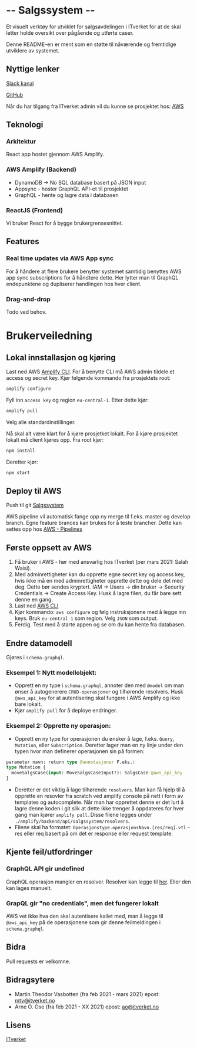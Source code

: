 # -- Salgssystem --

Et visuelt verktøy for utviklet for salgsavdelingen i ITverket for at de skal letter holde oversikt over pågående og utførte caser.

Denne README-en er ment som en støtte til nåværende og fremtidige utviklere av systemet.

## Nyttige lenker
[Slack kanal](https://app.slack.com/client/T043H77SE/G01MY9WP57Z)

[GitHub](https://github.com/itverket/Salgssystem)

Når du har tilgang fra ITverket admin vil du kunne se prosjektet hos:
[AWS](https://eu-central-1.console.aws.amazon.com/amplify/home?region=eu-central-1#/dwf84vda9juvi)

## Teknologi

### Arkitektur
React app hostet gjennom AWS Amplify. 

### AWS Amplify (Backend)
- DynamoDB -> No SQL database basert på JSON input
- Appsync - hoster GraphQL API-et til prosjektet
- GraphQL - hente og lagre data i databasen

### ReactJS (Frontend)
Vi bruker React for å bygge brukergrensesnittet.

## Features
### Real time updates via AWS App sync
For å håndere at flere brukere benytter systemet samtidig benyttes AWS app sync subscriptions for å håndtere dette. Her lytter man til GraphQL endepunktene og dupliserer handlingen hos hver client.
### Drag-and-drop
Todo ved behov.

# Brukerveiledning

## Lokal innstallasjon og kjøring
Last ned AWS [Amplify CLI](https://docs.amplify.aws/cli/start/install).
For å benytte CLI må AWS admin tildele et access og secret key. Kjør følgende kommando fra prosjektets root:
```bash
amplify configure
```
Fyll inn `access key` og region `eu-central-1`.
Etter dette kjør:
```bash
amplify pull
```
Velg alle standardinstillinger.

Nå skal alt være klart for å kjøre prosjetket lokalt. 
For å kjøre prosjektet lokalt må client kjøres opp.
Fra root kjør:
```bash
npm install
```
Deretter kjør:
```bash
npm start
```

## Deploy til AWS

Push til git [Salgssystem](https://github.com/itverket/Salgssystem)

AWS pipeline vil automatisk fange opp ny merge til f.eks. master og develop branch.
Egne feature brances kan brukes for å teste brancher. Dette kan settes opp hos [AWS - Pipelines](https://eu-central-1.console.aws.amazon.com/codesuite/codepipeline/pipelines?region=eu-central-1)

## Første oppsett av AWS
1. Få bruker i AWS - hør med ansvarlig hos ITverket (per mars 2021: Salah Waisi).
2. Med adminrettigheter kan du opprette egne secret key og access key, hvis ikke må en med adminrettigheter opprette dette og dele det med deg. Dette bør sendes kryptert. IAM -> Users -> din bruker -> Security Credentials -> Create Access Key. Husk å lagre filen, du får bare sett denne en gang.
3. Last ned [AWS CLI](https://aws.amazon.com/cli/)
4. Kjør kommando: `aws configure` og følg instruksjonene med å legge inn keys. Bruk `eu-central-1` som region. Velg `JSON` som output.
5. Ferdig. Test med å starte appen og se om du kan hente fra databasen.

## Endre datamodell
Gjøres i `schema.graphql`.
### Eksempel 1: Nytt modellobjekt:
- Opprett en ny type i `schema.graphql`, annoter den med `@model` om man ønser å autogenerere `CRUD-operasjoner` og tilhørende resolvers. Husk `@aws_api_key` for at autentisering skal fungere i AWS Amplify og ikke bare lokalt.
- Kjør ```amplify pull``` for å deploye endringer.
### Eksempel 2: Opprette ny operasjon:
- Opprett en ny type for operasjonen du ønsker å lage, f.eks. `Query`, `Mutation`, eller `Subscription`. Deretter lager man en ny linje under den typen hvor man definerer operasjonen sin på formen: 
```graphql
parameter navn: return type @annotasjoner F.eks.:
type Mutation {
  moveSalgsCase(input: MoveSalgsCaseInput!): SalgsCase @aws_api_key
}
```
- Deretter er det viktig å lage tilhørende `resolvers`. Man kan få hjelp til å opprette en resovler fra scratch ved amplify console på nett i form av templates og autocomplete. Når man har opprettet denne er det lurt å lagre denne koden i git slik at dette ikke trenger å oppdateres for hver gang man kjører `amplify pull`. Disse filene legges under `./amplify/backend/api/salgssystem/resolvers`. 
- Filene skal ha formatet: `Operasjonstype.operasjonsNavn.[res/req].vtl` - res eller req basert på om det er response eller request template.


## Kjente feil/utfordringer
### GraphQL API gir undefined
GraphQL operasjon mangler en resolver.
Resolver kan legge til [her](https://eu-central-1.console.aws.amazon.com/appsync/home?region=eu-central-1#/5dzlkjudvzh5roha4epxbk3swe/v1/schema). Eller den kan lages manuelt.

### GrapQL gir "no credentials", men det fungerer lokalt
AWS vet ikke hva den skal autentisere kallet med, man å legge til `@aws_api_key` på de operasjonene som gir denne feilmeldingen i `schema.graphql`.


## Bidra
Pull requests er velkomne.

## Bidragsytere
- Martin Theodor Vasbotten (fra feb 2021 - mars 2021) epost: mtv@itverket.no
- Arne O. Ose (fra feb 2021 - XX 2021) epost: ao@itverket.no


## Lisens
[ITverket](https://www.itverket.no/)